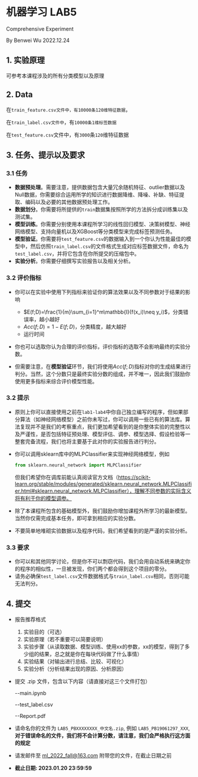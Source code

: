 # 机器学习 LAB5

Comprehensive Experiment

By Benwei Wu 2022.12.24

## 1. 实验原理

可参考本课程涉及的所有分类模型以及原理

## 2. Data

在`train_feature.csv文件中，有10000条120维特征数据`，

在`train_label.csv文件中`，有`10000条1维标签数据`

在`test_feature.csv`文件中，有`3000`条`120`维特征数据

## 3. 任务、提示以及要求

### 3.1 任务

- **数据预处理**。需要注意，提供数据包含大量冗余随机特征、outlier数据以及Null数据，你需要综合运用所学的知识进行数据降维、降噪、补缺、特征提取、编码以及必要的其他数据预处理工作。
- **数据划分**。你需要将所提供的`train`数据集按照所学的方法拆分成训练集以及测试集。
- **模型训练**。你需要分别使用本课程所学习的线性回归模型、决策树模型、神经网络模型、支持向量机以及XGBoost等分类模型来完成标签预测任务。
- **模型验证**。你需要将`test_feature.csv`的数据输入到一个你认为性能最佳的模型中，然后仿照`train_label.csv`的文件格式生成对应标签数据文件，命名为`test_label.csv`，并将它包含在你所提交的压缩包中。
- **实验分析**。你需要仔细撰写实验报告以及相关分析。

### 3.2 评价指标

- 你可以在实验中使用下列指标来验证你的算法效果以及不同参数对于结果的影响

  - $E(f;D)=\frac{1}{m}\sum_{i=1}^m\mathbb{I}(f(x_i)\neq y_i)$，分类错误率，越小越好
  - $Acc(f;D)=1-E(f;D)$，分类精度，越大越好
  - 运行时间
- 你也可以选取你认为合理的评价指标，评价指标的选取不会影响最终的实验分数。
- 但需要注意，在**模型验证**环节，我们将使用$Acc(f;D)$指标对你的生成结果进行判分。当然，这个分数只是最终实验分数的组成，并不唯一，因此我们鼓励你使用更多指标来综合评价模型性能。

### 3.2 提示

- 原则上你可以直接使用之前在`lab1-lab4`中你自己独立编写的程序，但如果部分算法（如神经网络模型）之前你未写过，你可以调用一些已有的算法库。算法复现并不是我们的考察重点，我们更加希望看到的是你整体实验的完整性以及严谨性，是否包括特征预处理、模型评估、调参、模型选择、假设检验等一整套完备流程，我们也将主要基于此对你的实验报告进行判分。

- 你可以调用sklearn库中的MLPClassifier来实现神经网络模型，例如

  ```python
  from sklearn.neural_network import MLPClassifier
  ```

  但我们希望你在调库前能认真阅读官方文档（https://scikit-learn.org/stable/modules/generated/sklearn.neural_network.MLPClassifier.html#sklearn.neural_network.MLPClassifier），理解不同参数的实际含义将有利于你的模型调参。

- 除了本课程所包含的基础模型外，我们鼓励你增加课程外所学习的最新模型。当然你仅需完成基本任务，即可拿到相应的实验分数。

- 不要简单地堆砌实验数据以及程序代码，我们希望看到的是严谨的实验分析。

### 3.3 要求

- 你可以和其他同学讨论，但是你不可以剽窃代码，我们会用自动系统来确定你的程序的相似性，一旦被发现，你们两个都会得到这个项目的零分。
- 请务必确保`test_label.csv`文件数据格式与`train_label.csv`相同，否则可能无法判分。

## 4. 提交

* 报告推荐格式

  1. 实验目的（可选）
  2. 实验原理（若不重要可以简要说明）
  3. 实验步骤（从读取数据、模型训练、使用xx的参数，xx的模型，得到了多少组的结果，总之就是你在每块代码做了什么事情）
  4. 实验结果（对输出进行总结、比较、可视化）
  5. 实验分析（分析结果出现的原因、分析原因）

* 提交 .zip 文件，包含以下内容（请直接对这三个文件打包）

  --main.ipynb

  --test_label.csv

  --Report.pdf

* 请命名你的文件为 `LAB5_PBXXXXXXXX_中文名.zip`, 例如 `LAB5_PB19061297_XXX`, **对于错误命名的文件，我们将不会计算分数，请注意，我们会严格执行这方面的规定**

* 请发邮件至 [ml_2022_fall@163.com](mailto:ml_2022_fall@163.com) 附带您的文件，在截止日期之前

* **截止日期: 2023.01.20 23:59:59** 

